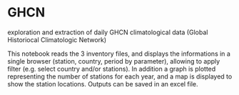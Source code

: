 # GHCN
exploration and extraction of daily GHCN climatological data (Global Historiocal Climatologic Network)

This notebook reads the 3 inventory files, and displays the informations in a single browser (station, country, period by parameter), allowing to apply filter (e.g. select country and/or stations). In addition a graph is plotted representing the number of stations for each year, and a map is displayed to show the station locations. Outputs can be saved in an excel file.
